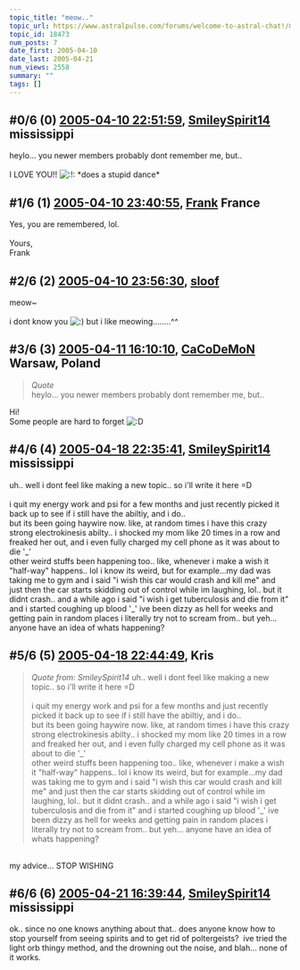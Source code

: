 ```yaml
---
topic_title: "meow.."
topic_url: https://www.astralpulse.com/forums/welcome-to-astral-chat!/meow
topic_id: 18473
num_posts: 7
date_first: 2005-04-10
date_last: 2005-04-21
num_views: 2558
summary: ""
tags: []
---
```


## \#0/6 (0) [2005-04-10 22:51:59](https://www.astralpulse.com/forums/index.php?msg=159774), [SmileySpirit14](https://www.astralpulse.com/forums/profile/?u=5196) mississippi ##
<section>
heylo... you newer members probably dont remember me, but..
<br>
<br>
I LOVE YOU!!
<img alt=":!:" class="smiley" src="https://www.astralpulse.com/forums/Smileys/fugue/smiley.png" title="Smiley"/>
*does a stupid dance*
</section>

## \#1/6 (1) [2005-04-10 23:40:55](https://www.astralpulse.com/forums/index.php?msg=159783), [Frank](https://www.astralpulse.com/forums/profile/?u=359) France ##
<section>
Yes, you are remembered, lol.
<br>
<br>
Yours,
<br>
Frank
</section>

## \#2/6 (2) [2005-04-10 23:56:30](https://www.astralpulse.com/forums/index.php?msg=159785), [sloof](https://www.astralpulse.com/forums/profile/?u=8738)  ##
<section>
meow~
<br>
<br>
i dont know you
<img alt=":)" class="smiley" src="https://www.astralpulse.com/forums/Smileys/fugue/smiley.png" title="Smiley"/>
but i like meowing........^^
</section>

## \#3/6 (3) [2005-04-11 16:10:10](https://www.astralpulse.com/forums/index.php?msg=159853), [CaCoDeMoN](https://www.astralpulse.com/forums/profile/?u=4798) Warsaw, Poland ##
<section>
<blockquote class="bbc_standard_quote">
 <cite>
  Quote
 </cite>
 <br>
 heylo... you newer members probably dont remember me, but..
 <br>
</blockquote>
Hi!
<br>
Some people are hard to forget
<img alt=":D" class="smiley" src="https://www.astralpulse.com/forums/Smileys/fugue/cheesy.png" title="Cheesy"/>
</section>

## \#4/6 (4) [2005-04-18 22:35:41](https://www.astralpulse.com/forums/index.php?msg=160880), [SmileySpirit14](https://www.astralpulse.com/forums/profile/?u=5196) mississippi ##
<section>
uh.. well i dont feel like making a new topic.. so i'll write it here =D
<br>
<br>
i quit my energy work and psi for a few months and just recently picked it back up to see if i still have the abiltiy, and i do..
<br>
but its been going haywire now. like, at random times i have this crazy strong electrokinesis abilty.. i shocked my mom like 20 times in a row and freaked her out, and i even fully charged my cell phone as it was about to die '_'
<br>
other weird stuffs been happening too.. like, whenever i make a wish it "half-way" happens.. lol i know its weird, but for example...my dad was taking me to gym and i said "i wish this car would crash and kill me" and just then the car starts skidding out of control while im laughing, lol.. but it didnt crash.. and a while ago i said "i wish i get tuberculosis and die from it" and i started coughing up blood '_' ive been dizzy as hell for weeks and getting pain in random places i literally try not to scream from.. but yeh... anyone have an idea of whats happening?
</section>

## \#5/6 (5) [2005-04-18 22:44:49](https://www.astralpulse.com/forums/index.php?msg=160883), Kris  ##
<section>
<blockquote class="bbc_standard_quote">
 <cite>
  Quote from: SmileySpirit14
 </cite>
 uh.. well i dont feel like making a new topic.. so i'll write it here =D
 <br>
 <br>
 i quit my energy work and psi for a few months and just recently picked it back up to see if i still have the abiltiy, and i do..
 <br>
 but its been going haywire now. like, at random times i have this crazy strong electrokinesis abilty.. i shocked my mom like 20 times in a row and freaked her out, and i even fully charged my cell phone as it was about to die '_'
 <br>
 other weird stuffs been happening too.. like, whenever i make a wish it "half-way" happens.. lol i know its weird, but for example...my dad was taking me to gym and i said "i wish this car would crash and kill me" and just then the car starts skidding out of control while im laughing, lol.. but it didnt crash.. and a while ago i said "i wish i get tuberculosis and die from it" and i started coughing up blood '_' ive been dizzy as hell for weeks and getting pain in random places i literally try not to scream from.. but yeh... anyone have an idea of whats happening?
</blockquote>
<br>
my advice... STOP WISHING
</section>

## \#6/6 (6) [2005-04-21 16:39:44](https://www.astralpulse.com/forums/index.php?msg=161270), [SmileySpirit14](https://www.astralpulse.com/forums/profile/?u=5196) mississippi ##
<section>
ok.. since no one knows anything about that.. does anyone know how to stop yourself from seeing spirits and to get rid of poltergeists?  ive tried the light orb thingy method, and the drowning out the noise, and blah... none of it works.
</section>